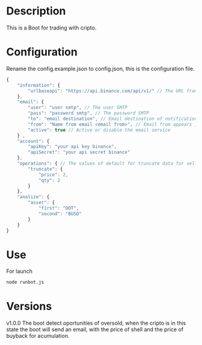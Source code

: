 # Description

This is a Boot for trading with cripto.

# Configuration

Rename the config.example.json to config.json, this is the configuration file.

```js
{
    "information": {
        "urlbaseapi": "https://api.binance.com/api/v1/" // The URL from the boot get the market information. This parameter from the moment is fixed.
    },
    "email": {
        "user": "user smtp", // The user SMTP
        "pass": "password smtp", // The password SMTP
        "to": "email destination", // Email destination of notifications
        "from": "Name from email <email from>", // Email from appears in email        
        "active": true // Active or disable the email service
    } ,
    "account": {
        "apiKey": "your api key binance",
        "apiSecret": "your api secret binance"
    },
    "operations": { // The values of default for truncate data for sell and buy operations.
        "truncate": {
            "price": 2,
            "qty": 2
        }
    },
    "analize": {
        "asset": {
            "first": "DOT",
            "second": "BUSD"
        }
    }       
}

```
# Use

For launch

```bash
node runbot.js
```

# Versions

v1.0.0
The boot detect oportunities of oversold, when the cripto is in this state the boot will send an email, with the price of shell and the price of buyback for acumulation.



